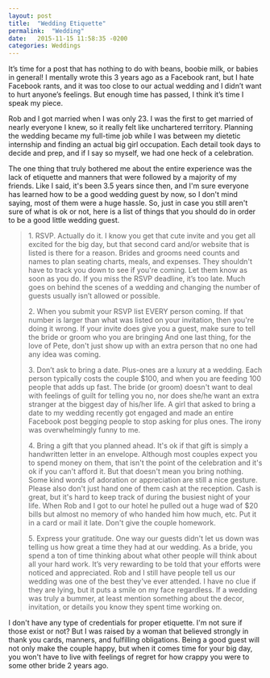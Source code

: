 ```yaml
---
layout: post
title:  "Wedding Etiquette"
permalink:  "Wedding"
date:   2015-11-15 11:58:35 -0200
categories: Weddings
---
```

<p>It’s time for a post that has nothing to do with beans, boobie milk, or babies in general! I mentally wrote this 3 years ago as a Facebook rant, but I hate Facebook rants, and it was too close to our actual wedding and I didn’t want to hurt anyone’s feelings. But enough time has passed, I think it’s time I speak my piece. <p>Rob and I got married when I was only 23. I was the first to get married of nearly everyone I knew, so it really felt like unchartered territory. Planning the wedding became my full-time job while I was between my dietetic internship and finding an actual big girl occupation. Each detail took days to decide and prep, and if I say so myself, we had one heck of a celebration.<p>The one thing that truly bothered me about the entire experience was the lack of etiquette and manners that were followed by a majority of my friends. Like I said, it's been 3.5 years since then, and I'm sure everyone has learned how to be a good wedding guest by now, so I don't mind saying, most of them were a huge hassle. So, just in case you still aren't sure of what is ok or not, here is a list of things that you should do in order to be a good little wedding guest.<blockquote><p>1. RSVP. Actually do it. I know you get that cute invite and you get all excited for the big day, but that second card and/or website that is listed is there for a reason. Brides and grooms need counts and names to plan seating charts, meals, and expenses. They shouldn't have to track you down to see if you're coming. Let them know as soon as you do. If you miss the RSVP deadline, it’s too late. Much goes on behind the scenes of a wedding and changing the number of guests usually isn’t allowed or possible.<p>2. When you submit your RSVP list EVERY person coming. If that number is larger than what was listed on your invitation, then you're doing it wrong. If your invite does give you a guest, make sure to tell the bride or groom who you are bringing And one last thing, for the love of Pete, don't just show up with an extra person that no one had any idea was coming.<p>3. Don’t ask to bring a date. Plus-ones are a luxury at a wedding. Each person typically costs the couple $100, and when you are feeding 100 people that adds up fast. The bride (or groom) doesn't want to deal with feelings of guilt for telling you no, nor does she/he want an extra stranger at the biggest day of his/her life. A girl that asked to bring a date to my wedding recently got engaged and made an entire Facebook post begging people to stop asking for plus ones. The irony was overwhelmingly funny to me. <p>4. Bring a gift that you planned ahead. It's ok if that gift is simply a handwritten letter in an envelope. Although most couples expect you to spend money on them, that isn't the point of the celebration and it's ok if you can't afford it. But that doesn't mean you bring nothing. Some kind words of adoration or appreciation are still a nice gesture. Please also don't just hand one of them cash at the reception. Cash is great, but it's hard to keep track of during the busiest night of your life. When Rob and I got to our hotel he pulled out a huge wad of $20 bills but almost no memory of who handed him how much, etc. Put it in a card or mail it late. Don't give the couple homework.<p>5. Express your gratitude. One way our guests didn't let us down was telling us how great a time they had at our wedding. As a bride, you spend a ton of time thinking about what other people will think about all your hard work. It’s very rewarding to be told that your efforts were noticed and appreciated. Rob and I still have people tell us our wedding was one of the best they've ever attended. I have no clue if they are lying, but it puts a smile on my face regardless. If a wedding was truly a bummer, at least mention something about the decor, invitation, or details you know they spent time working on.</blockquote><p>I don't have any type of credentials for proper etiquette. I'm not sure if those exist or not? But I was raised by a woman that believed strongly in thank you cards, manners, and fulfilling obligations. Being a good guest will not only make the couple happy, but when it comes time for your big day, you won't have to live with feelings of regret for how crappy you were to some other bride 2 years ago.